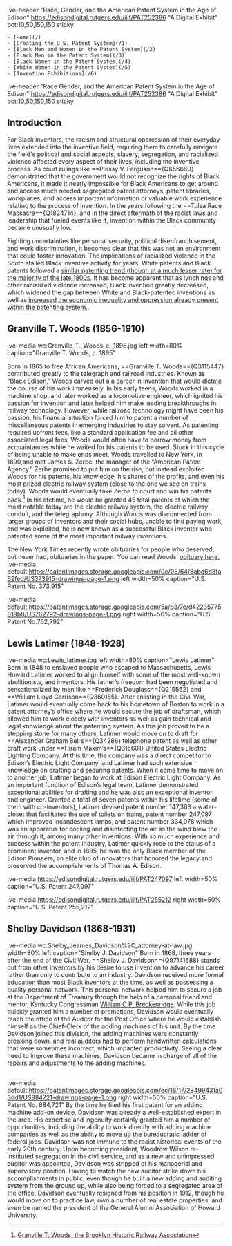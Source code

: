 .ve-header "Race, Gender, and the American Patent System in the Age of Edison" https://edisondigital.rutgers.edu/iiif/PAT252386 "A Digital Exhibit" pct:10,50,150,150 sticky  

    - [Home](/)
    - [Creating the U.S. Patent System](/1)
    - [Black Men and Women in the Patent System](/2)
    - [Black Men in the Patent System](/3)
    - [Black Women in the Patent System](/4)
    - [White Women in the Patent System](/5)
    - [Invention Exhibitions](/6)

.ve-header "Race Gender, and the American Patent System in the Age of Edison" https://edisondigital.rutgers.edu/iiif/PAT252386 "A Digital Exhibit" pct:10,50,150,150 sticky 

## Introduction
For Black inventors, the racism and structural oppression of their everyday lives extended into the  inventive field, requiring them to carefully navigate the field's political and social aspects; slavery, segregation, and racialized violence affected every aspect of their lives, including the inventive process. As court rulings like ==Plessy V. Ferguson=={Q656660} demonstrated that the government would not recognize the rights of Black Americans, it made it nearly impossible for Black Americans to get around and access much needed segregated patent attorneys, patent libraries, workplaces, and access important information or valuable work experience relating to the process of invention. In the years following the ==Tulsa Race Massacre=={Q1824714}, and in the direct aftermath of the racist laws and leadership that fueled events like it, invention within the Black community became unusually low. 

Fighting uncertainties like personal security, political disenfranchisement, and work discrimination, it becomes clear that this was not an environment that could foster innovation.  The implications of racialized violence in the South stalled Black inventive activity for years. White patents and Black patents followed a [similar patenting trend (though at a much lesser rate) for the majority of the late 1800s](https://spectrum.ieee.org/how-violence-and-segregation-destroyed-african-american-innovation). It has  become apparent that as lynchings and other racialized violence increased, Black invention greatly decreased, which widened the gap between White and Black-patented inventions as well as [increased the economic inequality and oppression already present within the patenting system.](https://spectrum.ieee.org/how-violence-and-segregation-destroyed-african-american-innovation).

## Granville T. Woods (1856-1910)
.ve-media wc:Granville_T._Woods_c._1895.jpg left width=80% caption="Granville T. Woods, c. 1895"

Born in 1865 to free African Americans, ==Granville T. Woods=={Q3115447} contributed greatly to the telegraph and railroad industries. Known as "Black Edison," Woods  carved out a a career in invention that would dictate the course of his work immensely. In his early teens, Woods worked in a machine shop, and later worked as a locomotive engineer, which ignited his passion for invention and later helped him make leading breakthroughs in railway technology. However, while railroad technology might have been his passion, his financial situation forced him to patent a number of miscellaneous patents in emerging industries to stay solvent. As patenting required upfront fees, like a standard application fee and all other associated legal fees, Woods would often have to borrow money from acquaintances while he waited for his patents to be used. Stuck in this cycle of being unable to make ends meet, Woods travelled to New York, in 1890,and met James S. Zerbe, the manager of the “American Patent Agency.” Zerbe promised to put him on the rise, but instead exploited Woods for his patents, his knowledge, his shares of the profits, and even his most prized electric railway system (close to the one we see on trains today). Woods would eventually take Zerbe to court and win his patents back.[^1] In his lifetime, he would be granted 45 total patents of which the most notable today are the electric railway system, the electric railway conduit, and the telegraphony. Although Woods was disconnected from larger groups of inventors and their social hubs, unable to find paying work, and was exploited, he is now known as a successful Black inventor who patented some of the most important railway inventions. 

The New York Times recently wrote obituaries for people who deserved, but never had, obituaries in the paper. You can read Woods' [obituary here.](https://www.nytimes.com/interactive/2019/obituaries/granville-t-woods-overlooked.html) 
.ve-media default:https://patentimages.storage.googleapis.com/0e/08/64/8abd6d8fa62fed/US373915-drawings-page-1.png left width=50% caption="U.S. Patent No. 373,915"

.ve-media default:https://patentimages.storage.googleapis.com/5a/b3/7e/d42235775819b8/US762792-drawings-page-1.png right width=50% caption="U.S. Patent No.762,792"

## Lewis Latimer (1848-1928)
.ve-media wc:Lewis_latimer.jpg left width=80% caption="Lewis Latimer"
Born in 1848 to enslaved people who escaped to Massachusetts, Lewis Howard Latimer worked to align himself with some of the most well-known abolitionists, and inventors. His father’s freedom had been negotiated and sensationalized by men like ==Frederick Douglass=={Q215562} and ==William Lloyd Garrison=={Q360155}. After enlisting in the Civil War, Latimer would eventually come back to his hometown of Boston to work in a patent attorney’s office where he would secure the job of draftsman, which allowed him to work closely with inventors as well as gain technical and legal knowledge about the patenting system. As this job proved to be a stepping stone for many others, Latimer would move on to draft for ==Alexander Graham Bell’s=={Q34286} telephone patent as well as other draft work under ==Hiram Maxim’s=={Q315601} United States Electric Lighting Company. At this time, the company was a direct competitor to Edison’s Electric Light Company, and Latimer had such extensive knowledge on drafting and securing patents. When it came time to move on to another job, Latimer began to work at Edison Electric Light Company. As an important function of Edison’s legal team, Latimer demonstrated exceptional abilities for drafting and he was also an exceptional inventor and engineer. Granted a total of seven patents within his lifetime (some of them with co-inventors), Latimer devised patent number 147,363 a water-closet that facilitated the use of toilets on trains, patent number 247,097 which improved incandescent lamps, and patent number 334,078 which was an apparatus for cooling and disinfecting the air as the wind blew the air through it, among many other inventions. With so much experience and success within the patent industry, Latimer quickly rose to the status of a prominent inventor, and in 1885, he was the only Black member of the Edison Pioneers, an elite club of innovators that honored the legacy and preserved the accomplishments of Thomas A. Edison. 

.ve-media https://edisondigital.rutgers.edu/iiif/PAT247097 left width=50% caption="U.S.  Patent 247,097"

.ve-media https://edisondigital.rutgers.edu/iiif/PAT255212 right width=50% caption="U.S. Patent 255,212"


## Shelby Davidson (1868-1931)
.ve-media wc:Shelby_Jeames_Davidson%2C_attorney-at-law.jpg width=80% left caption="Shelby J. Davidson"
Born in 1868, three years after the end of the Civil War, ==Shelby J. Davidson=={Q97141688} stands out from other inventors by his desire to use invention to advance his career rather than only to contribute to an industry. Davidson received more formal education than most Black inventors at the time, as well as possessing a quality personal network. This personal network helped him to secure a job at the Department of Treasury through the help of a personal friend and mentor, Kentucky Congressman [William C.P. Breckenridge](https://en.wikipedia.org/wiki/William_Campbell_Preston_Breckinridge#:~:text=William%20Campbell%20Preston%20Breckinridge%20August,Breckinridge.). While this job quickly granted him a number of promotions, Davidson would eventually reach the office of the Auditor for the Post Office where he would establish himself as the Chief-Clerk of the adding machines of his unit. By the time Davidson joined this division, the adding machines were constantly breaking down, and real auditors had to perform handwritten calculations that were sometimes incorrect, which impacted productivity. Seeing a clear need to improve these machines, Davidson became in charge of all of the repairs and adjustments to the adding machines. 
##
.ve-media default:https://patentimages.storage.googleapis.com/ec/16/17/23499431a03dd1/US884721-drawings-page-1.png right width=50% caption="U.S. Patent No. 884,721"
By the time he filed his first patent for an adding machine add-on device, Davidson was already a well-established expert in the area. His expertise and ingenuity certainly granted him a number of opportunities, including the ability to work directly with adding machine companies as well as the ability to move up the bureaucratic ladder of federal jobs. Davidson was not immune to the racist historical events of the early 20th century. Upon becoming president, Woodrow Wilson re-instituted segregation in the civil service, and as a new and unimpressed auditor was appointed, Davidson was stripped of his managerial and supervisory position. Having to watch the new auditor strike down his accomplishments in public, even though he built a new adding and auditing system from the ground up, while also being forced to a segregated area of the office, Davidson eventually resigned from his position in 1912, though he would move on to practice law, own a number of real estate properties, and even be named the president of the General Alumni Association of Howard University.


[^1]: [Granville T. Woods, the Brooklyn Historic Railway Association](https://www.brooklynrail.net/Granville_Woods.html)